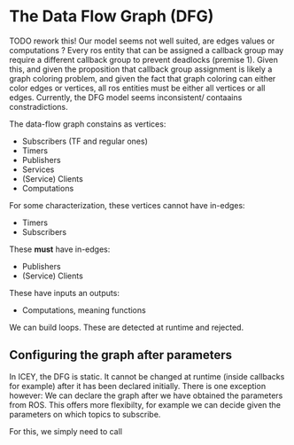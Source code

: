 # The Data Flow Graph (DFG)

TODO rework this! Our model seems not well suited, are edges values or computations ? 
Every ros entity that can be assigned a callback group may require a different callback group 
to prevent deadlocks (premise 1). Given this, and given the proposition that callback group 
assignment is likely a graph coloring problem, and given the fact that graph coloring can either color edges or vertices, all ros entities must be either all vertices or all edges. 
Currently, the DFG model seems inconsistent/ contaains constradictions.

The data-flow graph constains as vertices:

- Subscribers (TF and regular ones)
- Timers 
- Publishers 
- Services
- (Service) Clients
- Computations

For some characterization, these vertices cannot have in-edges:

- Timers
- Subscribers

These **must** have in-edges: 

- Publishers 
- (Service) Clients 

These have inputs an outputs:

- Computations, meaning functions

We can build loops. These are detected at runtime and rejected. 


## Configuring the graph after parameters 

In ICEY, the DFG is static. It cannot be changed at runtime (inside callbacks for example) after it has been declared initially. There is one exception however: We can declare the graph after we have obtained the parameters from ROS. This offers more flexibilty, for example we can decide given the parameters on which topics to subscribe. 

For this, we simply need to call 